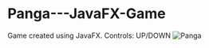 # Panga---JavaFX-Game
Game created using JavaFX.
Controls: UP/DOWN
![Panga](https://user-images.githubusercontent.com/54746737/75629395-14ec7a00-5be2-11ea-9203-3374902ecba5.png)
